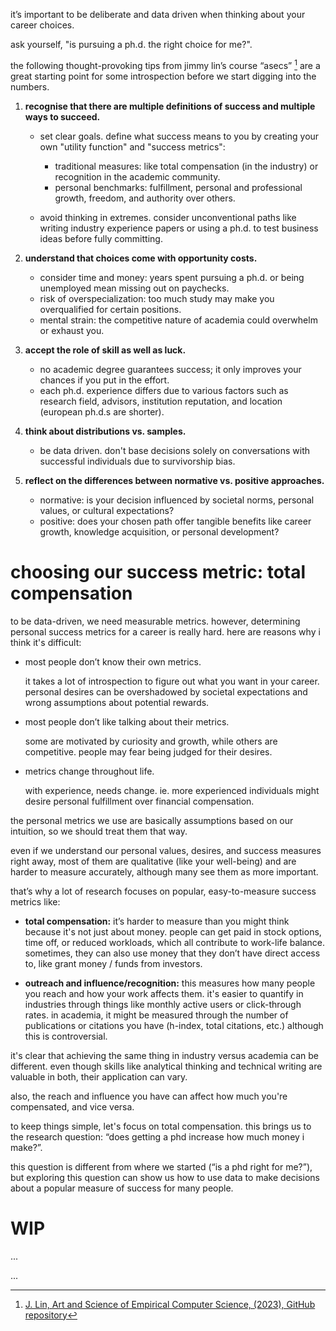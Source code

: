 it’s important to be deliberate and data driven when thinking about your career choices.

ask yourself, "is pursuing a ph.d. the right choice for me?".

the following thought-provoking tips from jimmy lin’s course “asecs” [^1] are a great starting point for some introspection before we start digging into the numbers.

1. **recognise that there are multiple definitions of success and multiple ways to succeed.**

   - set clear goals. define what success means to you by creating your own "utility function" and "success metrics":

     - traditional measures: like total compensation (in the industry) or recognition in the academic community.
     - personal benchmarks: fulfillment, personal and professional growth, freedom, and authority over others.

   - avoid thinking in extremes. consider unconventional paths like writing industry experience papers or using a ph.d. to test business ideas before fully committing.

2. **understand that choices come with opportunity costs.**

   - consider time and money: years spent pursuing a ph.d. or being unemployed mean missing out on paychecks.
   - risk of overspecialization: too much study may make you overqualified for certain positions.
   - mental strain: the competitive nature of academia could overwhelm or exhaust you.

3. **accept the role of skill as well as luck.**

   - no academic degree guarantees success; it only improves your chances if you put in the effort.
   - each ph.d. experience differs due to various factors such as research field, advisors, institution reputation, and location (european ph.d.s are shorter).

4. **think about distributions vs. samples.**

   - be data driven. don't base decisions solely on conversations with successful individuals due to survivorship bias.

5. **reflect on the differences between normative vs. positive approaches.**

   - normative: is your decision influenced by societal norms, personal values, or cultural expectations?
   - positive: does your chosen path offer tangible benefits like career growth, knowledge acquisition, or personal development?

# choosing our success metric: total compensation

to be data-driven, we need measurable metrics. however, determining personal success metrics for a career is really hard. here are reasons why i think it's difficult:

- most people don’t know their own metrics.

  it takes a lot of introspection to figure out what you want in your career. personal desires can be overshadowed by societal expectations and wrong assumptions about potential rewards.

- most people don’t like talking about their metrics.

  some are motivated by curiosity and growth, while others are competitive. people may fear being judged for their desires.

- metrics change throughout life.

  with experience, needs change. ie. more experienced individuals might desire personal fulfillment over financial compensation.

the personal metrics we use are basically assumptions based on our intuition, so we should treat them that way.

even if we understand our personal values, desires, and success measures right away, most of them are qualitative (like your well-being) and are harder to measure accurately, although many see them as more important.

that’s why a lot of research focuses on popular, easy-to-measure success metrics like:

- **total compensation:** it’s harder to measure than you might think because it's not just about money. people can get paid in stock options, time off, or reduced workloads, which all contribute to work-life balance. sometimes, they can also use money that they don’t have direct access to, like grant money / funds from investors.

- **outreach and influence/recognition:** this measures how many people you reach and how your work affects them. it's easier to quantify in industries through things like monthly active users or click-through rates. in academia, it might be measured through the number of publications or citations you have (h-index, total citations, etc.) although this is controversial.

it's clear that achieving the same thing in industry versus academia can be different. even though skills like analytical thinking and technical writing are valuable in both, their application can vary.

also, the reach and influence you have can affect how much you're compensated, and vice versa.

to keep things simple, let's focus on total compensation. this brings us to the research question: “does getting a phd increase how much money i make?”.

this question is different from where we started (“is a phd right for me?”), but exploring this question can show us how to use data to make decisions about a popular measure of success for many people.

# WIP

...

...

[^1]: [J. Lin, Art and Science of Empirical Computer Science, (2023), GitHub repository](https://github.com/lintool/art-science-empirical-cs-2023f/tree/main)
